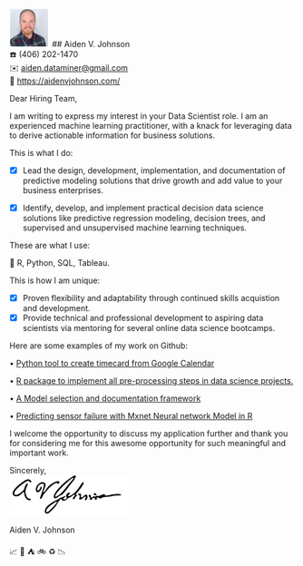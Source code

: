 ![](https://github.com/AVJdataminer/AVJdataminer.github.io/blob/master/pdfs/mini%20headshot.png)  ## Aiden V. Johnson  
:telephone: (406) 202-1470  
:envelope: aiden.dataminer@gmail.com  
:page_facing_up: https://aidenvjohnson.com/  

Dear Hiring Team,  

I am writing to express my interest in your Data Scientist role. I am an experienced machine learning practitioner, with a knack for leveraging data to derive actionable information for business solutions.  

This is what I do:  
- [X]  Lead the design, development, implementation, and documentation of predictive modeling solutions that drive growth and add value to your business enterprises.  
- [X]  Identify, develop, and implement practical decision data science solutions like predictive regression modeling, decision trees, and supervised and unsupervised machine learning techniques.


These are what I use:  

:hammer: R, Python, SQL, Tableau.    


This is how I am unique: 

- [X]  Proven flexibility and adaptability through continued skills acquistion and development.   
- [X]  Provide technical and professional development to aspiring data scientists via mentoring for several online data science bootcamps.  

Here are some examples of my work on Github:  

• [Python tool to create timecard from Google Calendar](https://github.com/AVJdataminer/Gtools) 
  
• [R package to implement all pre-processing steps in data science projects.](https://github.com/AVJdataminer/Squeaky) 
  
• [A Model selection and documentation framework](https://github.com/AVJdataminer/Model_Selection_Doc) 
  
• [Predicting sensor failure with Mxnet Neural network Model in R](https://github.com/AVJdataminer)   


I welcome the opportunity to discuss my application further and thank you for considering me for this awesome opportunity for such meaningful and important work.  

Sincerely,  
![](https://github.com/AVJdataminer/AVJdataminer.github.io/blob/master/pdfs/Aiden%20better%20signature.png)

Aiden V. Johnson  

:chart_with_upwards_trend: :ski: :tent: :bike: :recycle: :chart_with_downwards_trend:
